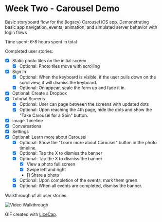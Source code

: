 # Week Two - Carousel Demo

Basic storyboard flow for the (legacy) Carousel iOS app. Demonstrating basic app navigation, events, animation, and simulated server behavior with login flows

Time spent: 6-8 hours spent in total

Completed user stories:

  * [x] Static photo tiles on the initial screen
    * [x] Optional: Photo tiles move with scrolling
  * [x] Sign In
    * [x] Optional: When the keyboard is visible, if the user pulls down on the scrollview, it will dismiss the keyboard.
    * [x] Optional: On appear, scale the form up and fade it in.
  * [x] Optional: Create a Dropbox
  * [x] Tutorial Screens
    * [x] Optional: User can page between the screens with updated dots
    * [x] Optional: Upon reaching the 4th page, hide the dots and show the "Take Carousel for a Spin" button.
  * [x] Image Timeline
  * [x] Conversations
  * [x] Settings
  * [x] Optional: Learn more about Carousel
    * [x] Optional: Show the "Learn more about Carousel" button in the photo timeline.
    * [x] Optional: Tap the X to dismiss the banner
    * [x] Optional: Tap the X to dismiss the banner
      * [x] View a photo full screen
      * [x] Swipe left and right
      * [] Share a photo
    * [x] Optional: Upon completion of the events, mark them green.
    * [x] Optional: When all events are completed, dismiss the banner.

Walkthrough of all user stories:

![Video Walkthrough](CPWeekTwo.gif)

GIF created with [LiceCap](http://www.cockos.com/licecap/).
